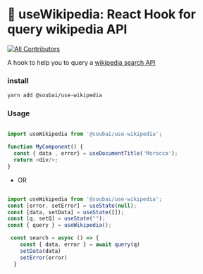 # 🧰 useWikipedia: React Hook for query wikipedia API
<!-- ALL-CONTRIBUTORS-BADGE:START - Do not remove or modify this section -->
[![All Contributors](https://img.shields.io/badge/all_contributors-1-orange.svg?style=flat-square)](#contributors-)
<!-- ALL-CONTRIBUTORS-BADGE:END -->

A hook to help you to query a [wikipedia search API](https://www.mediawiki.org/wiki/API:Search)


### install

```sh
yarn add @soubai/use-wikipedia
```

### Usage


```js

import useWikipedia from '@soubai/use-wikipedia';

function MyComponent() {
  const { data , error} = useDocumentTitle('Morocco');
  return <div/>;
}

```

* OR

```js

import useWikipedia from '@soubai/use-wikipedia';
const [error, setError] = useState(null);
const [data, setData] = useState([]);
const [q, setQ] = useState("");
const { query } = useWikipedia();

 const search = async () => {
    const { data, error } = await query(q)
    setData(data)
    setError(error)
  }

```
